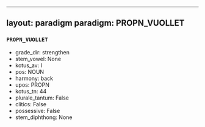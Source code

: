 
---
layout: paradigm
paradigm: PROPN_VUOLLET
---
### ` PROPN_VUOLLET `


* grade_dir: strengthen
* stem_vowel: None
* kotus_av: I
* pos: NOUN
* harmony: back
* upos: PROPN
* kotus_tn: 44
* plurale_tantum: False
* clitics: False
* possessive: False
* stem_diphthong: None
